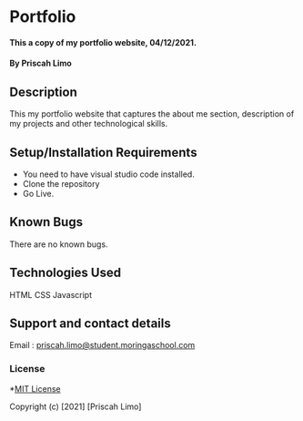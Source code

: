 
# Portfolio
#### This a copy of my portfolio website, 04/12/2021.
#### By **Priscah Limo**
## Description
This my portfolio website that captures the about me section, description of my projects and other technological skills.
## Setup/Installation Requirements
* You need to have visual studio code installed.
* Clone the repository
* Go Live.


## Known Bugs
There are no known bugs.
## Technologies Used
HTML CSS Javascript
## Support and contact details
Email : priscah.limo@student.moringaschool.com
### License
*[MIT License]("./LICENSE")

Copyright (c) [2021] [Priscah Limo]
